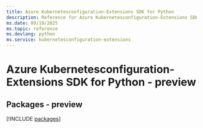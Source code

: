 ```yaml
---
title: Azure Kubernetesconfiguration-Extensions SDK for Python
description: Reference for Azure Kubernetesconfiguration-Extensions SDK for Python
ms.date: 09/19/2025
ms.topic: reference
ms.devlang: python
ms.service: kubernetesconfiguration-extensions
---
```

# Azure Kubernetesconfiguration-Extensions SDK for Python - preview
## Packages - preview
[!INCLUDE [packages](kubernetesconfiguration-extensions-index.md)]